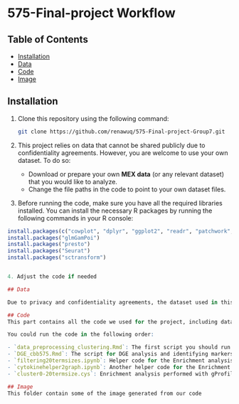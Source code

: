 # 575-Final-project Workflow 

## Table of Contents

- [Installation](#installation)
- [Data](#data)
- [Code](#code)
- [Image](#image)

## Installation

1. Clone this repository using the following command:
    ```bash
    git clone https://github.com/renawuq/575-Final-project-Group7.git
    ```

2. This project relies on data that cannot be shared publicly due to confidentiality agreements. However, you are welcome to use your own dataset. To do so:
    - Download or prepare your own **MEX data** (or any relevant dataset) that you would like to analyze.
    - Change the file paths in the code to point to your own dataset files.

3. Before running the code, make sure you have all the required libraries installed. You can install the necessary R packages by running the following commands in your R console:

```r
install.packages(c("cowplot", "dplyr", "ggplot2", "readr", "patchwork", "tidyverse", "tidyr", "metap", "multtest"))
install.packages("glmGamPoi")
install.packages("presto")
install.packages("Seurat")
install.packages("sctransform")


4. Adjust the code if needed

## Data

Due to privacy and confidentiality agreements, the dataset used in this project cannot be shared publicly. However, you can substitute the data with your own dataset.

## Code
This part contains all the code we used for the project, including data preprocessing and data analysis:

You could run the code in the following order: 

- `data_preprocessing_clustering.Rmd`: The first script you should run for data preprocessing and clustering.
- `DGE_cbb575.Rmd`: The script for DGE analysis and identifying markers.
- `filtering20termsizes.ipynb`: Helper code for the Enrichment analysis.
- `cytokinehelper2graph.ipynb`: Another helper code for the Enrichment analysis.
- `cluster0-20termsize.cys`: Enrichment analysis performed with gProfiler and visualized with Cytoscape.

## Image
This folder contain some of the image generated from our code


